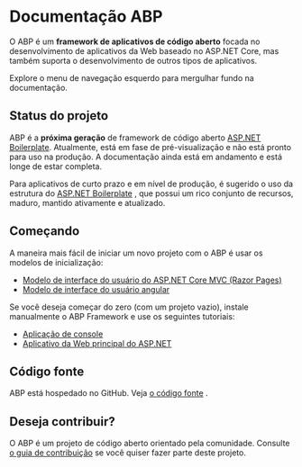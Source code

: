 # Documentação ABP

O ABP é um **framework de aplicativos de código aberto** focada no desenvolvimento de aplicativos da Web baseado no ASP.NET Core, mas também suporta o desenvolvimento de outros tipos de aplicativos.

Explore o menu de navegação esquerdo para mergulhar fundo na documentação.

## Status do projeto

ABP é a **próxima geração** de framework de código aberto [ASP.NET Boilerplate](https://aspnetboilerplate.com/). Atualmente, está em fase de pré-visualização e não está pronto para uso na produção. A documentação ainda está em andamento e está longe de estar completa.

Para aplicativos de curto prazo e em nível de produção, é sugerido o uso da estrutura do [ASP.NET Boilerplate](https://aspnetboilerplate.com/) , que possui um rico conjunto de recursos, maduro, mantido ativamente e atualizado.

## Começando

A maneira mais fácil de iniciar um novo projeto com o ABP é usar os modelos de inicialização:

- [Modelo de interface do usuário do ASP.NET Core MVC (Razor Pages)](Getting-Started-AspNetCore-MVC-Template.md)
- [Modelo de interface do usuário angular](Getting-Started-Angular-Template.md)

Se você deseja começar do zero (com um projeto vazio), instale manualmente o ABP Framework e use os seguintes tutoriais:

- [Aplicação de console](Getting-Started-Console-Application.md)
- [Aplicativo da Web principal do ASP.NET](Getting-Started-AspNetCore-Application.md)

## Código fonte

ABP está hospedado no GitHub. Veja [o código fonte](https://github.com/abpframework/abp) .

## Deseja contribuir?

O ABP é um projeto de código aberto orientado pela comunidade. Consulte [o guia de contribuição](Contribution/Index.md) se você quiser fazer parte deste projeto.